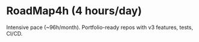 # RoadMap4h (4 hours/day)

Intensive pace (~96h/month). Portfolio-ready repos with v3 features, tests, CI/CD.
